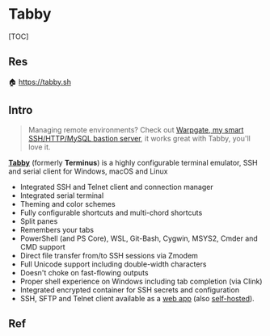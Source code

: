 # Tabby

[TOC]



## Res
🏠 https://tabby.sh



## Intro
>  Managing remote environments? Check out [Warpgate, my smart SSH/HTTP/MySQL bastion server](https://github.com/warp-tech/warpgate), it works great with Tabby, you'll love it.

[**Tabby**](https://tabby.sh/) (formerly **Terminus**) is a highly configurable terminal emulator, SSH and serial client for Windows, macOS and Linux

- Integrated SSH and Telnet client and connection manager
- Integrated serial terminal
- Theming and color schemes
- Fully configurable shortcuts and multi-chord shortcuts
- Split panes
- Remembers your tabs
- PowerShell (and PS Core), WSL, Git-Bash, Cygwin, MSYS2, Cmder and CMD support
- Direct file transfer from/to SSH sessions via Zmodem
- Full Unicode support including double-width characters
- Doesn't choke on fast-flowing outputs
- Proper shell experience on Windows including tab completion (via Clink)
- Integrated encrypted container for SSH secrets and configuration
- SSH, SFTP and Telnet client available as a [web app](https://tabby.sh/app) (also [self-hosted](https://github.com/Eugeny/tabby-web)).



## Ref
